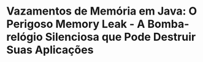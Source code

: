 # Vazamentos de Memória em Java: O Perigoso Memory Leak - A Bomba-relógio Silenciosa que Pode Destruir Suas Aplicações
